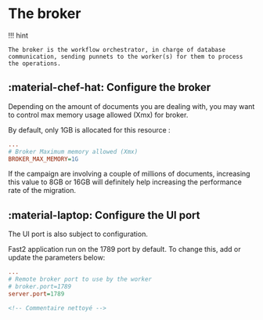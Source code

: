 # The broker

!!! hint

    The broker is the workflow orchestrator, in charge of database communication, sending punnets to the worker(s) for them to process the operations.

## :material-chef-hat: Configure the broker

Depending on the amount of documents you are dealing with, you may want to control max memory usage allowed (Xmx) for broker.

By default, only 1GB is allocated for this resource :

```ini title="/config/env.properties"
...
# Broker Maximum memory allowed (Xmx)
BROKER_MAX_MEMORY=1G
```

If the campaign are involving a couple of millions of documents, increasing this value to 8GB or 16GB will definitely help increasing the performance rate of the migration.



## :material-laptop: Configure the UI port

The UI port is also subject to configuration.

Fast2 application run on the 1789 port by default. To change this, add or update the parameters below:

```ini title="/config/application.properties" {4}
...
# Remote broker port to use by the worker
# broker.port=1789
server.port=1789
```

```xml
<!-- Commentaire nettoyé -->
```
